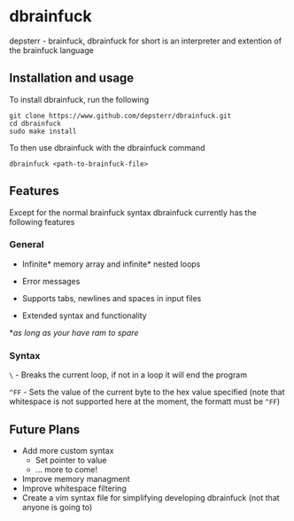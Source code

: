 # dbrainfuck
depsterr - brainfuck, dbrainfuck for short is an interpreter and extention of the brainfuck language

## Installation and usage

To install dbrainfuck, run the following
```shell
git clone https://www.github.com/depsterr/dbrainfuck.git
cd dbrainfuck
sudo make install
```

To then use dbrainfuck with the dbrainfuck command
```shell
dbrainfuck <path-to-brainfuck-file>
```

## Features

Except for the normal brainfuck syntax dbrainfuck currently has the following features

### General

* Infinite* memory array and infinite* nested loops

* Error messages

* Supports tabs, newlines and spaces in input files

* Extended syntax and functionality

\**as long as your have ram to spare*

### Syntax

`\` - Breaks the current loop, if not in a loop it will end the program

`^FF` - Sets the value of the current byte to the hex value specified (note that whitespace is not supported here at the moment, the formatt must be `^FF`)

## Future Plans

* Add more custom syntax
  * Set pointer to value
  * ... more to come!
* Improve memory managment
* Improve whitespace filtering
* Create a vim syntax file for simplifying developing dbrainfuck (not that anyone is going to)
